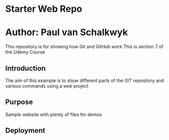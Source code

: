 # Starter Web Repo
# Author:  Paul van Schalkwyk

This repository is for showing how Git and GitHub work
This is section 7 of the Udemy Course

## Introduction
The aim of this example is to show different parts of the
GIT repository and various commands using a web project


## Purpose

Sample website with plenty of files for demos

## Deployment
